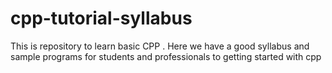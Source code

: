 # cpp-tutorial-syllabus
This is repository to learn basic CPP . Here we have a good syllabus and sample programs for students and professionals to getting started with cpp
